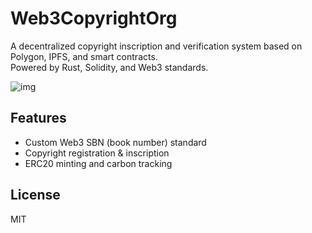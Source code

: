 # Web3CopyrightOrg

A decentralized copyright inscription and verification system based on Polygon, IPFS, and smart contracts.  
Powered by Rust, Solidity, and Web3 standards.

![img](https://github.com/user-attachments/assets/8f5accee-92e0-49ea-bff6-cd99ce9daf17)


## Features
- Custom Web3 SBN (book number) standard
- Copyright registration & inscription
- ERC20 minting and carbon tracking

## License
MIT

